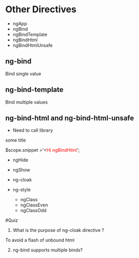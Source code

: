 # Other Directives

- ngApp
- ngBind
- ngBindTemplate
- ngBindHtml
- ngBindHtmlUnsafe


## ng-bind

Bind single value

<h2 ng-bind="{{event.name}}"> </h2>


## ng-bind-template

Bind multiple values

<h2 ng-bind-template="{{event.name}} {{event.date}}"> </h2>


## ng-bind-html and ng-bind-html-unsafe

* Need to call  <script src="/lib/angular/angular-sanitize.js"></script> library

<div ng-bind-html="snippet">
	some title
</div>

$scope.snippet ='<<span style="color:red">Hi ngBindHtml</span>';

- ngHide
- ngShow

- ng-cloak


- ng-style
	- ngClass
	- ngClassEven
	- ngClassOdd


#Quiz

1. What is the purpose of ng-cloak directive ?

To avoid a flash of unbound html

2. ng-bind supports multiple binds?

